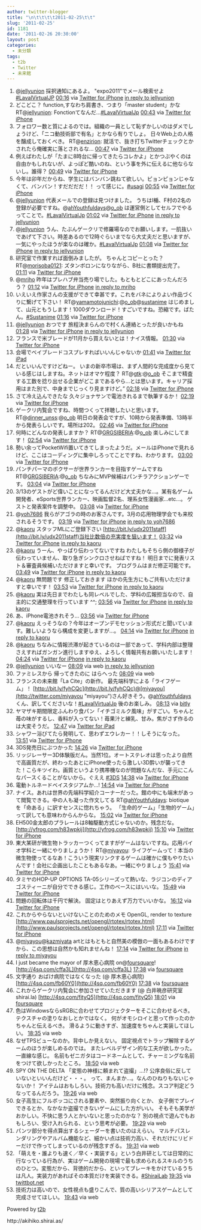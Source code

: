 ```yaml
---
author: twitter-blogger
title: "\n\t\t\t\t2011-02-25\t\t"
slug: '2011-02-25'
id: 1181
date: '2011-02-26 20:30:00'
layout: post
categories:
  - 未分類
tags:
  - t2b
  - Twitter
  - 未来館
---
```


<div xmlns:georss="http://www.georss.org/georss">

1.  <span><span>@[jellyunion](http://twitter.com/jellyunion "jellyunion") 採択通知にあるよ。 "expo2011"でメール検索せよ[#LavalVirtualJP](http://twitter.com/search?q=%23LavalVirtualJP "#LavalVirtualJP")</span> <span>[<span>00:16</span>](http://twitter.com/o_ob/status/41094294567784448) <span>via [Twitter for iPhone](http://twitter.com/)</span> [in reply to jellyunion](http://twitter.com/jellyunion/status/41087593798045696)</span></span>
2.  <span><span>どこどこ？ function,すなわち肩書き、つまり「master student」かな RT@[jellyunion](http://twitter.com/jellyunion "jellyunion"): Fonctionてなんだ…[#LavalVirtualJp](http://twitter.com/search?q=%23LavalVirtualJp "#LavalVirtualJp")</span> <span>[<span>00:43</span>](http://twitter.com/o_ob/status/41101026798870528) <span>via [Twitter for iPhone](http://twitter.com/)</span></span></span>
3.  <span><span>フォロワー数と質によるのでは。組織の一員として恥ずかしいのはダメでしょうけど、「ニコ動技術部で有名」とかなら有りでしょ。 日々Web上の人格を醸成しておくべき。 RT@[enzirion](http://twitter.com/enzirion "enzirion"): 就活で、抜き打ちTwitterチェックとかされたら俺確実に落とされるな…</span> <span>[<span>00:47</span>](http://twitter.com/o_ob/status/41101859221540864) <span>via [Twitter for iPhone](http://twitter.com/)</span></span></span>
4.  <span><span>例えばわたしが「たまに8時台に帰ってきたらコレかよ」とかつぶやくのは自由かもしれないが、よっぽど酷いのね、という事を外に伝えるに他ならないし。誰得？</span> <span>[<span>00:49</span>](http://twitter.com/o_ob/status/41102523163090944) <span>via [Twitter for iPhone](http://twitter.com/)</span></span></span>
5.  <span><span>今年は卯年だからね、学生にはバンバン跳ねて欲しい。ピョンピョンじゃなくて、バンバン！すだだだだ！！ って感じに。[#usagi](http://twitter.com/search?q=%23usagi "#usagi")</span> <span>[<span>00:55</span>](http://twitter.com/o_ob/status/41104026506493953) <span>via [Twitter for iPhone](http://twitter.com/)</span></span></span>
6.  <span><span>@[jellyunion](http://twitter.com/jellyunion "jellyunion") 代表メールでの登録は見つけました。 うちはI楯、F村の2名の登録が必要ですね。@[ahYouthfuldays](http://twitter.com/ahYouthfuldays "ahYouthfuldays")@[o_ob](http://twitter.com/o_ob "o_ob") は運営側としてセルフでやるってことで。[#LavalVirtualJp](http://twitter.com/search?q=%23LavalVirtualJp "#LavalVirtualJp")</span> <span>[<span>01:02</span>](http://twitter.com/o_ob/status/41105855319519232) <span>via [Twitter for iPhone](http://twitter.com/)</span> [in reply to jellyunion](http://twitter.com/jellyunion/status/41104534835044352)</span></span>
7.  <span><span>@[jellyunion](http://twitter.com/jellyunion "jellyunion") うん、たぶんゲークリで修羅場なのでお願いします。一肌抜いであげて下さい。時差あるので12時ぐらいまでなら大丈夫だと思いますが、一気にやったほうが楽なのは確か。[#LavalVirtualJp](http://twitter.com/search?q=%23LavalVirtualJp "#LavalVirtualJp")</span> <span>[<span>01:08</span>](http://twitter.com/o_ob/status/41107343127224320) <span>via [Twitter for iPhone](http://twitter.com/)</span> [in reply to jellyunion](http://twitter.com/jellyunion/status/41106444933808128)</span></span>
8.  <span><span>研究室で作業すれば面倒みましたが。 ちゃんとコピーとった？ RT@[morisoba0121](http://twitter.com/morisoba0121 "morisoba0121"): ズタンボロンになりながら、B社に書類提出完了。</span> <span>[<span>01:11</span>](http://twitter.com/o_ob/status/41107894049046528) <span>via [Twitter for iPhone](http://twitter.com/)</span></span></span>
9.  <span><span>@[mriho](http://twitter.com/mriho "mriho") 昨年はプレハブ弁当売り場でした。もともとどこにあったんだろう？</span> <span>[<span>01:12</span>](http://twitter.com/o_ob/status/41108246785818624) <span>via [Twitter for iPhone](http://twitter.com/)</span> [in reply to mriho](http://twitter.com/mriho/status/41065532019048448)</span></span>
10.  <span><span>いえいえ作家さんの支援ができて幸甚です。これをバネによりよい作品づくりに繋げて下さい！ RT@[yamamotojunichi](http://twitter.com/yamamotojunichi "yamamotojunichi"):@[o_ob](http://twitter.com/o_ob "o_ob")@[sustanime](http://twitter.com/sustanime "sustanime") はじめまして、山元ともうします！1000ダウンロード！すごいですね。恐縮です。ばたん。[#Sustanime](http://twitter.com/search?q=%23Sustanime "#Sustanime")</span> <span>[<span>01:16</span>](http://twitter.com/o_ob/status/41109282325925888) <span>via [Twitter for iPhone](http://twitter.com/)</span></span></span>
11.  <span><span>@[jellyunion](http://twitter.com/jellyunion "jellyunion") おつです 旅程決まらんので村くん連絡とったが良いかもね</span> <span>[<span>01:28</span>](http://twitter.com/o_ob/status/41112363956572160) <span>via [Twitter for iPhone](http://twitter.com/)</span> [in reply to jellyunion](http://twitter.com/jellyunion/status/41111722458742784)</span></span>
12.  <span><span>フランスで米ブレードが11月から買えないとは！ナイス情報。</span> <span>[<span>01:30</span>](http://twitter.com/o_ob/status/41112830778286081) <span>via [Twitter for iPhone](http://twitter.com/)</span></span></span>
13.  <span><span>会場でベイブレードコスプレすればいいんじゃないか</span> <span>[<span>01:41</span>](http://twitter.com/o_ob/status/41115575270903808) <span>via [Twitter for iPad](http://itunes.apple.com/app/twitter/id333903271?mt=8)</span></span></span>
14.  <span><span>だといいんですけどねー。 いまの新卒市場は、まず人間的な完成度から見ている感じはしますね。ネットはオマケ程度？ RT@[gtk](http://twitter.com/gtk "gtk"):@[o_ob](http://twitter.com/o_ob "o_ob") そこまで精査する工数を捻り出せる企業がどこまであるやら…とは思います。キャリア採用はまた別で、中身までじっくり見ますけど。”</span> <span>[<span>02:18</span>](http://twitter.com/o_ob/status/41124932066746368) <span>via [Twitter for iPhone](http://twitter.com/)</span></span></span>
15.  <span><span>さて冷え込んできたな 久々ジョナサンで電池きれるまで執筆するか！</span> <span>[<span>02:19</span>](http://twitter.com/o_ob/status/41125169997021184) <span>via [Twitter for iPhone](http://twitter.com/)</span></span></span>
16.  <span><span>ゲークリ内覧会ですね、時間つくって拝聴したいと思います。 RT@[dinner_unss](http://twitter.com/dinner_unss "dinner_unss"):@[o_ob](http://twitter.com/o_ob "o_ob") 明日の発表会ですが、10時から発表準備、13時半から発表らしいです。場所は202。</span> <span>[<span>02:46</span>](http://twitter.com/o_ob/status/41131914245062656) <span>via [Twitter for iPhone](http://twitter.com/)</span></span></span>
17.  <span><span>何時にどんなの発表しますか？ RT@[GRGSIBERIA](http://twitter.com/GRGSIBERIA "GRGSIBERIA"):@[o_ob](http://twitter.com/o_ob "o_ob") 楽しみにしてます！</span> <span>[<span>02:54</span>](http://twitter.com/o_ob/status/41133943944257537) <span>via [Twitter for iPhone](http://twitter.com/)</span></span></span>
18.  <span><span>勢い余ってPocketWifi置いてきてしまったようだ。メールはiPhoneで見れるけど、ここはコーディングに集中しろってことですね、わかります。</span> <span>[<span>03:00</span>](http://twitter.com/o_ob/status/41135429654822912) <span>via [Twitter for iPhone](http://twitter.com/)</span></span></span>
19.  <span><span>パンチパーマのボクサーが世界ランカーを目指すゲームですね RT@[GRGSIBERIA](http://twitter.com/GRGSIBERIA "GRGSIBERIA"):@[o_ob](http://twitter.com/o_ob "o_ob") ちなみにMVP候補はパンチラアクションゲーです。</span> <span>[<span>03:04</span>](http://twitter.com/o_ob/status/41136389030543360) <span>via [Twitter for iPhone](http://twitter.com/)</span></span></span>
20.  <span><span>3/13のゲストがど偉いことになってるんだけど大丈夫かな...。某有名ゲーム開発者、eSports世界ランカー、映画監督2名、理系女性漫画家...etc...。 ゲストと発表案件を調整中。</span> <span>[<span>03:08</span>](http://twitter.com/o_ob/status/41137369906282496) <span>via [Twitter for iPhone](http://twitter.com/)</span></span></span>
21.  <span><span>@[yoh7686](http://twitter.com/yoh7686 "yoh7686") 我らがアゴラの時のお客さんです。3月の応用物理学会でも来校されるそうです。</span> <span>[<span>03:19</span>](http://twitter.com/o_ob/status/41140154630541312) <span>via [Twitter for iPhone](http://twitter.com/)</span> [in reply to yoh7686](http://twitter.com/yoh7686/status/41139666245783552)</span></span>
22.  <span><span>@[kaoru](http://twitter.com/kaoru "kaoru") スタッフMLにご登録下さい [http://bit.ly/udx2011staff](http://bit.ly/udx2011staff)当社比数倍の充実度を狙います！</span> <span>[<span>03:32</span>](http://twitter.com/o_ob/status/41143393035755521) <span>via [Twitter for iPhone](http://twitter.com/)</span> [in reply to kaoru](http://twitter.com/kaoru/status/41141879970082817)</span></span>
23.  <span><span>@[kaoru](http://twitter.com/kaoru "kaoru") うーん、やっぱり伝わってないですね わたしもそちら側の御様子が伝わっていません、取り急ぎシンクロさせねばですね！ 明日までに発表リスト＆審査員候補いただけますと幸いです。 プログラムはまだ修正可能です。</span> <span>[<span>03:49</span>](http://twitter.com/o_ob/status/41147836078759936) <span>via [Twitter for iPhone](http://twitter.com/)</span> [in reply to kaoru](http://twitter.com/kaoru/status/41147219734306816)</span></span>
24.  <span><span>@[kaoru](http://twitter.com/kaoru "kaoru") 無問題です 修正しておきます ほかの先生方にもご共有いただけますと幸いです！</span> <span>[<span>03:53</span>](http://twitter.com/o_ob/status/41148880594673665) <span>via [Twitter for iPhone](http://twitter.com/)</span> [in reply to kaoru](http://twitter.com/kaoru/status/41147876964958208)</span></span>
25.  <span><span>@[kaoru](http://twitter.com/kaoru "kaoru") 実は先日までわたしも同レベルでした、学科の広報担当なので、自主的に交通整理を行っています ^^;</span> <span>[<span>03:56</span>](http://twitter.com/o_ob/status/41149464345321473) <span>via [Twitter for iPhone](http://twitter.com/)</span> [in reply to kaoru](http://twitter.com/kaoru/status/41149078922469376)</span></span>
26.  <span><span>あ、iPhone電池きれそう...</span> <span>[<span>03:56</span>](http://twitter.com/o_ob/status/41149634495782913) <span>via [Twitter for iPhone](http://twitter.com/)</span></span></span>
27.  <span><span>@[kaoru](http://twitter.com/kaoru "kaoru") えっそうなの？今年はオープンデモセッション形式だと聞いています。難しいようなら構成を変更しますが...。</span> <span>[<span>04:14</span>](http://twitter.com/o_ob/status/41154112569614336) <span>via [Twitter for iPhone](http://twitter.com/)</span> [in reply to kaoru](http://twitter.com/kaoru/status/41153606241492993)</span></span>
28.  <span><span>@[kaoru](http://twitter.com/kaoru "kaoru") ちなみに情報渋滞が起きているのは一部であって、学科内部は整理さえすればガンガン進行しますゆえ、よろしく情報共有お願いいたします！</span> <span>[<span>04:24</span>](http://twitter.com/o_ob/status/41156657887182849) <span>via [Twitter for iPhone](http://twitter.com/)</span> [in reply to kaoru](http://twitter.com/kaoru/status/41153606241492993)</span></span>
29.  <span><span>@[jellyunion](http://twitter.com/jellyunion "jellyunion") いいなー</span> <span>[<span>08:09</span>](http://twitter.com/o_ob/status/41213104582819840) <span>via web</span> [in reply to jellyunion](http://twitter.com/jellyunion/status/41212012050644992)</span></span>
30.  <span><span>ファミレスから 帰ってきたのに はらへった</span> <span>[<span>08:09</span>](http://twitter.com/o_ob/status/41213183515435008) <span>via web</span></span></span>
31.  <span><span>フランスの未来館「La Cite」の新作。 最先端科学による「ライフゲーム」！ [http://bit.ly/fyhCQc](http://bit.ly/fyhCQc)@[miyayou](http://twitter.com/miyayou "miyayou")さん好きそう。@[ahYouthfuldays](http://twitter.com/ahYouthfuldays "ahYouthfuldays") くん、訳してくださいな！[#LavalVirtualJp](http://twitter.com/search?q=%23LavalVirtualJp "#LavalVirtualJp") 後のお楽しみ。</span> <span>[<span>08:13</span>](http://twitter.com/o_ob/status/41214285606559744) <span>via [bitly](http://bit.ly)</span></span></span>
32.  <span><span>ヤマザキ期間限定ふんわり食パン「イチゴミルク風味」がすごい。ちゃんと苺の味がするし、香料が入ってない！苺果汁と練乳、甘み。焦がさず作るのは大変そうだ。</span> <span>[<span>12:47</span>](http://twitter.com/o_ob/status/41283281362223104) <span>via [Twitter for iPad](http://itunes.apple.com/app/twitter/id333903271?mt=8)</span></span></span>
33.  <span><span>シャワー浴びてたら発明して、思わずエウレカー！！しそうになった。</span> <span>[<span>13:51</span>](http://twitter.com/o_ob/status/41299300323565568) <span>via [Twitter for iPhone](http://twitter.com/)</span></span></span>
34.  <span><span>3DS発売日にぶつかった</span> <span>[<span>14:26</span>](http://twitter.com/o_ob/status/41308039755735040) <span>via [Twitter for iPhone](http://twitter.com/)</span></span></span>
35.  <span><span>リッジレーサー3D体験版だん。当然1位。オートステレオは思ったより自然で高画質だが、終わったあとにiPhone使ったら激しい3D酔いが襲ってきた！こらキツイわ。画質というより携帯機なのが問題なんだな、手元にこんなパースくることがないから。ぐええ [#3DS](http://twitter.com/search?q=%233DS "#3DS")</span> <span>[<span>14:38</span>](http://twitter.com/o_ob/status/41311152835276800) <span>via [Twitter for iPhone](http://twitter.com/)</span></span></span>
36.  <span><span>電動トルネードベイスタジアムか...!</span> <span>[<span>14:54</span>](http://twitter.com/o_ob/status/41315179153195008) <span>via [Twitter for iPhone](http://twitter.com/)</span></span></span>
37.  <span><span>ナイス。あれは世界の先端科学紹介コーナーだった。館の中にも端末があって閲覧できる。中の人も凝った作文してる RT@[ahYouthfuldays](http://twitter.com/ahYouthfuldays "ahYouthfuldays"): biotique を「命ある」に訳すセンスに惚れちゃう。 「生命的ゲーム」「生物的ゲーム」って訳しても意味わからんからな。</span> <span>[<span>15:02</span>](http://twitter.com/o_ob/status/41317091554500608) <span>via [Twitter for iPhone](http://twitter.com/)</span></span></span>
38.  <span><span>EH500金太郎のプラレールは8軸駆動方式じゃないのか。残念だな。 [http://yfrog.com/h83wpkij](http://yfrog.com/h83wpkij)</span> <span>[<span>15:10</span>](http://twitter.com/o_ob/status/41319168657731585) <span>via [Twitter for iPhone](http://twitter.com/)</span></span></span>
39.  <span><span>東大某研が微生物トラッカーつくってますがゲームはないですね。応用バイオ学科と一緒にやりましょうか！ RT@[miyayou](http://twitter.com/miyayou "miyayou"): ライフゲームって！本当の微生物使ってるなあ！こういう現実リンクするゲームは確かに僕もやりたいんです！会社に企画出したこともあるなあ。一緒にやりましょう</span> <span>[<span>15:41</span>](http://twitter.com/o_ob/status/41327073209495552) <span>via [Twitter for iPhone](http://twitter.com/)</span></span></span>
40.  <span><span>タミヤのHOP-UP OPTIONS TA-05シリーズって熱いな、ラジコンのディアゴスティーニが自分でできる感じ。工作のベースにはいいな。</span> <span>[<span>15:49</span>](http://twitter.com/o_ob/status/41328951574003712) <span>via [Twitter for iPhone](http://twitter.com/)</span></span></span>
41.  <span><span>問題の回転体は千円で解決。 固定はとりあえず万力でいいかな。</span> <span>[<span>16:12</span>](http://twitter.com/o_ob/status/41334641256300544) <span>via [Twitter for iPhone](http://twitter.com/)</span></span></span>
42.  <span><span>これからやらないといけないことのためのメモ OpenGL, render to texture [http://www.paulsprojects.net/opengl/rtotex/rtotex.html](http://www.paulsprojects.net/opengl/rtotex/rtotex.html)</span> <span>[<span>17:11</span>](http://twitter.com/o_ob/status/41349562920742912) <span>via [Twitter for iPhone](http://twitter.com/)</span></span></span>
43.  <span><span>@[miyayou](http://twitter.com/miyayou "miyayou")@[kazmiyata](http://twitter.com/kazmiyata "kazmiyata") artとはもともと自然美の模倣の一面もあるわけですから、この思想は自然かも知れませんね！</span> <span>[<span>17:14</span>](http://twitter.com/o_ob/status/41350443653283840) <span>via [Twitter for iPhone](http://twitter.com/)</span> [in reply to miyayou](http://twitter.com/miyayou/status/41336153311428608)</span></span>
44.  <span><span>I just became the mayor of 厚木恵心病院 on@[foursquare](http://twitter.com/foursquare "foursquare")! [http://4sq.com/cffa3L](http://4sq.com/cffa3L)</span> <span>[<span>17:38</span>](http://twitter.com/o_ob/status/41356412336480256) <span>via [foursquare](http://foursquare.com)</span></span></span>
45.  <span><span>文字通り おばけ病院ではなくなった (@ 厚木恵心病院) [http://4sq.com/fb60Y0](http://4sq.com/fb60Y0)</span> <span>[<span>17:38</span>](http://twitter.com/o_ob/status/41356412814626816) <span>via [foursquare](http://foursquare.com)</span></span></span>
46.  <span><span>これからゲークリ内覧会に参加させていただきます (@ 白井暁彦研究室 shirai.la) [http://4sq.com/fityQ5](http://4sq.com/fityQ5)</span> <span>[<span>18:01</span>](http://twitter.com/o_ob/status/41362160256958464) <span>via [foursquare](http://foursquare.com)</span></span></span>
47.  <span><span>色はWindowsならsRGBに合わせてプロジェクターをそこに合わせるべき。テクスチャの塗りなおしとかではなく。 何がオモシロイと思って作ったのかちゃんと伝えるべき。 滑るように動きすぎ、加速度をちゃんと実装してほしい。</span> <span>[<span>18:35</span>](http://twitter.com/o_ob/status/41370843367866368) <span>via web</span></span></span>
48.  <span><span>なぜTPSビューなのか。背中しか見えない。 固定視点でトラップ解除するゲームのほうが楽しめるのでは。 またレベルデザイン的な工夫が欲しかった。一直線な感じ。 名前もゼニガタはコードネームとして、チャーミングな名前をつけて欲しかったところ。</span> <span>[<span>18:50</span>](http://twitter.com/o_ob/status/41374554383187968) <span>via web</span></span></span>
49.  <span><span>SPY ON THE DELTA 「変態の神様に頼まれて盗撮」…!? 公序良俗に反していないといいんだけど・・・。 って、まんまか…。なんのひねりもないじゃないか！ アイテムはおもしろい。技術力も高いだけに残念。スコア判定どうなってるんだろう。</span> <span>[<span>19:26</span>](http://twitter.com/o_ob/status/41383475168821248) <span>via web</span></span></span>
50.  <span><span>女子高生にフルボッコにされる要素や、突然振り向くとか、 女子側でプレイできるとか、なかなか盗撮できないゲームにした方がいい。 そもそも美学がおかしい。不快に思う人とかいないと思ったのかな？ 別の視点で遊んでもおもしろい、受け入れられる、という思考が必要。</span> <span>[<span>19:29</span>](http://twitter.com/o_ob/status/41384282475732992) <span>via web</span></span></span>
51.  <span><span>パンツ部分を得点算出するシェーダーを書いたのはえらい。 マルチパスレンダリングやアルバム機能など、細かい点は技術力高い、それだけにリビドーだけで作ってしまっているのが残念すぎる。</span> <span>[<span>19:31</span>](http://twitter.com/o_ob/status/41384864305389568) <span>via web</span></span></span>
52.  <span><span>「萌えを・誰よりも速く／早く・実装する」という白井研としては日常的に行なっている行為が、実はゲーム開発の現場で最も求められるスキルのうちのひとつ。変態だから、背徳的だから、といってブレーキをかけているうちは凡人。実装力があればその本質だけを実装できる。[#ShiraiLab](http://twitter.com/search?q=%23ShiraiLab "#ShiraiLab")</span> <span>[<span>19:35</span>](http://twitter.com/o_ob/status/41385897471639552) <span>via [twittbot.net](http://twittbot.net/)</span></span></span>
53.  <span><span>技術力は高いので、女性視点も盛りこんで、質の高いシリアスゲームとして完成させてほしい。</span> <span>[<span>19:43</span>](http://twitter.com/o_ob/status/41387872267407360) <span>via web</span></span></span>

</div>

Powered by [t2b](http://t2b.utilz.jp/)

<div>http://akihiko.shirai.as/</div>